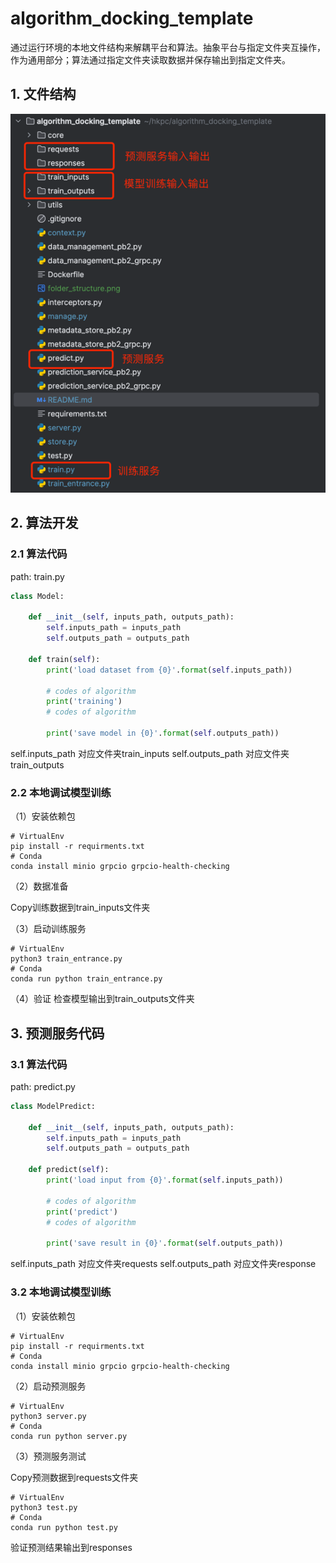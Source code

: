 # algorithm_docking_template
通过运行环境的本地文件结构来解耦平台和算法。抽象平台与指定文件夹互操作，作为通用部分；算法通过指定文件夹读取数据并保存输出到指定文件夹。
## 1. 文件结构
![folder_structure.png](folder_structure.png)
## 2. 算法开发

### 2.1 算法代码
path: train.py
```train.py
class Model:

    def __init__(self, inputs_path, outputs_path):
        self.inputs_path = inputs_path
        self.outputs_path = outputs_path

    def train(self):
        print('load dataset from {0}'.format(self.inputs_path))

        # codes of algorithm
        print('training')
        # codes of algorithm

        print('save model in {0}'.format(self.outputs_path))
```
self.inputs_path 对应文件夹train_inputs
self.outputs_path 对应文件夹train_outputs

### 2.2 本地调试模型训练
（1）安装依赖包
```commandline
# VirtualEnv
pip install -r requirments.txt
# Conda
conda install minio grpcio grpcio-health-checking
```
（2）数据准备

Copy训练数据到train_inputs文件夹

（3）启动训练服务
```commandline
# VirtualEnv
python3 train_entrance.py
# Conda
conda run python train_entrance.py
```
（4）验证
检查模型输出到train_outputs文件夹

## 3. 预测服务代码

### 3.1 算法代码
path: predict.py
```predict.py
class ModelPredict:

    def __init__(self, inputs_path, outputs_path):
        self.inputs_path = inputs_path
        self.outputs_path = outputs_path

    def predict(self):
        print('load input from {0}'.format(self.inputs_path))

        # codes of algorithm
        print('predict')
        # codes of algorithm

        print('save result in {0}'.format(self.outputs_path))
```
self.inputs_path 对应文件夹requests
self.outputs_path 对应文件夹response

### 3.2 本地调试模型训练
（1）安装依赖包
```commandline
# VirtualEnv
pip install -r requirments.txt
# Conda
conda install minio grpcio grpcio-health-checking
```
（2）启动预测服务
```commandline
# VirtualEnv
python3 server.py
# Conda
conda run python server.py
```
（3）预测服务测试

Copy预测数据到requests文件夹
```commandline
# VirtualEnv
python3 test.py
# Conda
conda run python test.py
```
验证预测结果输出到responses
